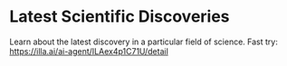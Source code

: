 # Latest Scientific Discoveries
Learn about the latest discovery in a particular field of science.
Fast try: https://illa.ai/ai-agent/ILAex4p1C71U/detail
